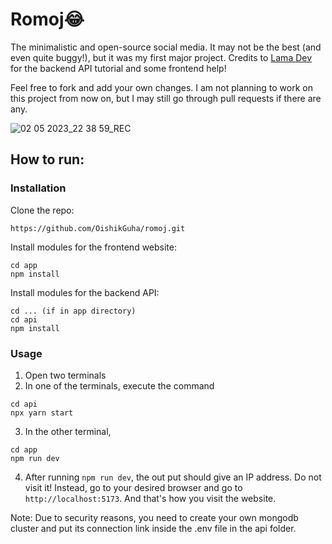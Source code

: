 # Romoj😂
The minimalistic and open-source social media. It may not be the best (and even quite buggy!), but it was my first major project. Credits to [Lama Dev](https://www.youtube.com/@LamaDev) for the backend API tutorial and some frontend help!

Feel free to fork and add your own changes. I am not planning to work on this project from now on, but I may still go through pull requests if there are any.

![02 05 2023_22 38 59_REC](https://user-images.githubusercontent.com/57310936/235736691-870d6b82-3d32-46f3-bd34-3f2d26211aa2.gif)

## How to run:
### Installation

Clone the repo:
```
https://github.com/OishikGuha/romoj.git
```

Install modules for the frontend website:
```
cd app
npm install
```

Install modules for the backend API:
```
cd ... (if in app directory)
cd api
npm install
```
### Usage

1. Open two terminals
2. In one of the terminals, execute the command 
```
cd api
npx yarn start
```
3. In the other terminal,
```
cd app
npm run dev
```
4. After running `npm run dev`, the out put should give an IP address. Do not visit it! Instead, go to your desired browser and go to `http://localhost:5173`. And that's how you visit the website.

Note: Due to security reasons, you need to create your own mongodb cluster and put its connection link inside the .env file in the api folder.

